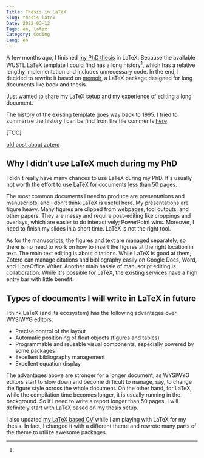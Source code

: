 ```yaml
---
Title: Thesis in LaTeX
Slug: thesis-latex
Date: 2022-03-12
Tags: en, latex
Category: Coding
Lang: en
---
```


<!-- cSpell:words zotero WUSTL -->

A few months ago, I finished [my PhD thesis][my-phd-thesis] in LaTeX.
Because the available WUSTL LaTeX template I could find has a long history[^note-template-history], which has a relative lengthy implementation and includes unnecessary code.
In the end, I decided to rewrite it based on [memoir], a LaTeX package designed for long documents like book and thesis.

Just wanted to share my LaTeX setup and my experience of editing a long document.

[^note-template-history]:
The history of the existing template goes way back to 1995.
I tried to summarize the history I can be find from the file comments [here][template-history].


[TOC]


[old post about zotero][zotero-post]


## Why I didn't use LaTeX much during my PhD
I didn't really have many chances to use LaTeX during my PhD.
It's usually not worth the effort to use LaTeX for documents less than 50 pages.

The most common documents I need to produce are presentations and manuscripts, and I don't think LaTeX is useful here.
My presentations are figure heavy.
Many figures are clipped from webpages, tool outputs, and other papers.
They are messy and require post-editing like croppings and overlays, which are easier to do interactively; PowerPoint wins.
Moreover, I need to finish my slides in a short time.
LaTeX is not the right tool.

As for the manuscripts, the figures and text are managed separately, so there is no need to work on how to insert the figures at the right location in text.
The main text editing is about citations.
While LaTeX is good at them, Zotero can manage citations and bibliography easily on Google Docs, Word, and LibreOffice Writer.
Another main hassle of manuscript editing is collaboration.
While it's possible for LaTeX, the existing services have a high entry bar with little benefit.


## Types of documents I will write in LaTeX in future
I think LaTeX (and its ecosystem) has the following advantages over WYSIWYG editors:

- Precise control of the layout
- Automatic positioning of float objects (figures and tables)
- Programmable and reusable visual components, especially powered by some packages
- Excellent bibliography management
- Excellent equation display

The advantages above are stronger for a longer document, as WYSIWYG editors start to slow down and become difficult to manage, say, to change the figure style across the whole document.
On the other hand, for LaTeX, while the compilation time becomes longer, it is usually running in the background.
So if I need to write a report longer than 50 pages, I will definitely start with LaTeX based on my thesis setup.

I also updated [my LaTeX based CV][my-CV] while I am playing with LaTeX for my thesis.
In fact, I changed it with a different theme and rewrote many parts of the theme to utilize awesome packages.


[my-phd-thesis]: https://github.com/ccwang002/phd-thesis
[template-history]: https://github.com/ccwang002/wustl-latex-dissertation-template/#origin-of-this-template
[memoir]: https://www.ctan.org/pkg/memoir
[my-CV]: https://github.com/ccwang002/cv
[zotero-post]: {filename}../2015-09/0925_zotero.md
